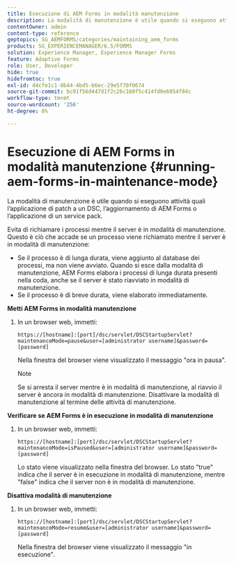 ```yaml
---
title: Esecuzione di AEM Forms in modalità manutenzione
description: La modalità di manutenzione è utile quando si eseguono attività quali l’applicazione di patch a un DSC, l’aggiornamento di AEM Forms o l’applicazione di un service pack. Ulteriori informazioni sull’esecuzione di AEM Forms in modalità manutenzione.
contentOwner: admin
content-type: reference
geptopics: SG_AEMFORMS/categories/maintaining_aem_forms
products: SG_EXPERIENCEMANAGER/6.5/FORMS
solution: Experience Manager, Experience Manager Forms
feature: Adaptive Forms
role: User, Developer
hide: true
hidefromtoc: true
exl-id: d4cfe1c1-8b44-4bd5-b6ec-29e5f70f0674
source-git-commit: bc91f56d447d1f2c26c160f5c414fd0e6054f84c
workflow-type: tm+mt
source-wordcount: '256'
ht-degree: 0%

---
```


# Esecuzione di AEM Forms in modalità manutenzione {#running-aem-forms-in-maintenance-mode}

La modalità di manutenzione è utile quando si eseguono attività quali l’applicazione di patch a un DSC, l’aggiornamento di AEM Forms o l’applicazione di un service pack.

Evita di richiamare i processi mentre il server è in modalità di manutenzione. Questo è ciò che accade se un processo viene richiamato mentre il server è in modalità di manutenzione:

* Se il processo è di lunga durata, viene aggiunto al database dei processi, ma non viene avviato. Quando si esce dalla modalità di manutenzione, AEM Forms elabora i processi di lunga durata presenti nella coda, anche se il server è stato riavviato in modalità di manutenzione.
* Se il processo è di breve durata, viene elaborato immediatamente.

**Metti AEM Forms in modalità manutenzione**

1. In un browser web, immetti:

   `https://[hostname]:[port]/dsc/servlet/DSCStartupServlet?maintenanceMode=pause&user=[administrator username]&password=[password]`

   Nella finestra del browser viene visualizzato il messaggio &quot;ora in pausa&quot;.

   >[!NOTE]
   >
   >Se si arresta il server mentre è in modalità di manutenzione, al riavvio il server è ancora in modalità di manutenzione. Disattivare la modalità di manutenzione al termine delle attività di manutenzione.

**Verificare se AEM Forms è in esecuzione in modalità di manutenzione**

1. In un browser web, immetti:

   `https://[hostname]:[port]/dsc/servlet/DSCStartupServlet?maintenanceMode=isPaused&user=[administrator username]&password=[password]`

   Lo stato viene visualizzato nella finestra del browser. Lo stato &quot;true&quot; indica che il server è in esecuzione in modalità di manutenzione, mentre &quot;false&quot; indica che il server non è in modalità di manutenzione.

**Disattiva modalità di manutenzione**

1. In un browser web, immetti:

   `https://[hostname]:[port]/dsc/servlet/DSCStartupServlet?maintenanceMode=resume&user=[administrator username]&password=[password]`

   Nella finestra del browser viene visualizzato il messaggio &quot;in esecuzione&quot;.
